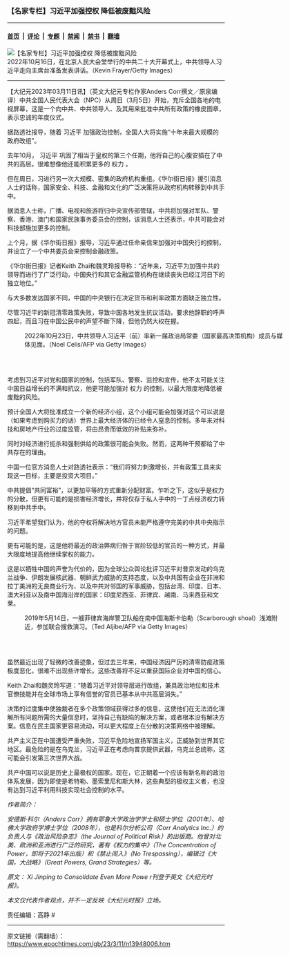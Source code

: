 ### 【名家专栏】习近平加强控权 降低被废黜风险

---

#### [首页](../../../..?n13948006) &nbsp;|&nbsp; [评论](../../../../../epoch-comment?n13948006) &nbsp;|&nbsp; [专题](../../../../../epoch-special?n13948006) &nbsp;|&nbsp; [禁闻](../../../../../epoch-news?n13948006) &nbsp;|&nbsp; [禁书](../../../../../books?n13948006) &nbsp;|&nbsp; [翻墙](https://github.com/gfw-breaker/nogfw/blob/master/README.md?n13948006)


<div><img alt="【名家专栏】习近平加强控权 降低被废黜风险" class="attachment-djy_600_400 size-djy_600_400 wp-post-image" src="https://i.epochtimes.com/assets/uploads/2023/03/id13948031-china-xi-jinping-700x420-600x400.jpg"/>
<div class="caption">
 2022年10月16日，在北京人民大会堂举行的中共二十大开幕式上，中共领导人习近平走向主席台准备发表讲话。（Kevin Frayer/Getty Images）
</div></div><hr/><div class="post_content" id="artbody" itemprop="articleBody">
 <!-- article content begin -->
 <p>
  【大纪元2023年03月11日讯】（英文大纪元专栏作家Anders Corr撰文／原泉编译）中共全国人民代表大会（NPC）从周日（3月5日）开始，充斥全国各地的电视屏幕，这是一个向中共、中共领导人、及其用来批准中共所有政策的橡皮图章，表示忠诚的年度仪式。
 </p>
 <p>
  据路透社报导，随着
  <ok href="https://www.epochtimes.com/gb/tag/%E4%B9%A0%E8%BF%91%E5%B9%B3.html">
   习近平
  </ok>
  加强政治控制，全国人大将实施“十年来最大规模的政府改组”。
 </p>
 <p>
  去年10月，
  <ok href="https://www.epochtimes.com/gb/tag/%E4%B9%A0%E8%BF%91%E5%B9%B3.html">
   习近平
  </ok>
  巩固了相当于皇权的第三个任期，他将自己的心腹安插在了中共的高层。很难想像他还能积累更多的
  <ok href="https://www.epochtimes.com/gb/tag/%E6%9D%83%E5%8A%9B.html">
   权力
  </ok>
  。
 </p>
 <p>
  但在周日，习进行另一次大规模、密集的政府机构重组。《华尔街日报》援引消息人士的话称，国家安全、科技、金融和文化的广泛决策将从政府机构转移到中共手中。
 </p>
 <p>
  据消息人士称，广播、电视和旅游将归中央宣传部管辖，中共将加强对军队、警察、香港、澳门和国家民族事务委员会的控制，该消息人士还表示，中共可能会对科技部施加更多的控制。
 </p>
 <p>
  上个月，据《华尔街日报》报导，习近平通过任命亲信来加强对中国央行的控制，并设立了一个中共委员会来控制金融政策。
 </p>
 <p>
  《华尔街日报》记者Keith Zhai和魏灵玲报导称：“近年来，习近平为加强中共的领导而进行了广泛行动，中国央行和其它金融监管机构在继续丧失已经江河日下的独立地位。”
 </p>
 <p>
  与大多数发达国家不同，中国的中央银行在决定货币和利率政策方面缺乏独立性。
 </p>
 <p>
  尽管习近平的新冠清零政策失败，导致中国各地发生抗议活动，要求他辞职的呼声四起，而且习在中国公民中的声望不断下降，但他仍然大权在握。
 </p>
 <figure aria-describedby="caption-attachment-13948033" class="wp-caption aligncenter" id="attachment_13948033" style="width: 600px">
  <ok href=" https://i.epochtimes.com/assets/uploads/2023/03/id13948033-GettyImages-1244160743-1200x800-600x400.jpg" rel="noreferrer noopener" target="_blank">
   <img alt="" class="size-large wp-image-13948033" src="https://i.epochtimes.com/assets/uploads/2023/03/id13948033-GettyImages-1244160743-1200x800-600x400.jpg"/>
  </ok>
  <br/><figcaption class="wp-caption-text" id="caption-attachment-13948033">
   2022年10月23日，中共领导人习近平（前）率新一届政治局常委（国家最高决策机构）成员与媒体见面。（Noel Celis/AFP via Getty Images）
  </figcaption><br/>
 </figure><br/>
 <p>
  考虑到习近平对党和国家的控制，包括军队、警察、监控和宣传，他不太可能关注中国日益增长的不满和抗议，他更可能加强对
  <ok href="https://www.epochtimes.com/gb/tag/%E6%9D%83%E5%8A%9B.html">
   权力
  </ok>
  的控制，以最大限度地降低被废黜的风险。
 </p>
 <p>
  预计全国人大将批准成立一个新的经济小组，这个小组可能会加强对这个可以说是（如果考虑到购买力的话）世界上最大经济体的已经令人窒息的控制。多年来对科技和房地产行业的过度监管，将由昂贵而低效的补贴来弥补。
 </p>
 <p>
  同时对经济进行扼杀和强制供给的政策很可能会失败。然而，这两种干预都给了中共存在的理由。
 </p>
 <p>
  中国一位官方消息人士对路透社表示：“我们将努力刺激增长，并有政策工具来实现这一目标，主要是投资大项目。”
 </p>
 <p>
  中共提倡“共同富裕”，以更加平等的方式重新分配财富。乍听之下，这似乎是权力的分散，但更有可能的是损害经济增长，并将仅存于私人手中的一丁点经济权力转移到中共手中。
 </p>
 <p>
  习近平希望我们认为，他的夺权将解决地方官员未能严格遵守完美的中共中央指示的问题。
 </p>
 <p>
  更有可能的是，这是他将最近的政治弊病归咎于官阶较低的官员的一种方式，并最大限度地提高他继续掌权的能力。
 </p>
 <p>
  这是以牺牲中国的声誉为代价的，因为全球公众舆论批评习近平对普京发动的乌克兰战争、伊朗发展核武器、朝鲜武力威胁的支持态度，以及中共国有企业在非洲和拉丁美洲的无良商业行为、以及中共对邻国的军事威胁，包括台湾、印度、日本、澳大利亚以及南中国海沿岸的国家：印度尼西亚、菲律宾、越南、马来西亚和文莱。
 </p>
 <figure aria-describedby="caption-attachment-13948034" class="wp-caption aligncenter" id="attachment_13948034" style="width: 600px">
  <ok href=" https://i.epochtimes.com/assets/uploads/2023/03/id13948034-Philippine-Chinese-coastguards-1-1200x760-600x380.jpg" rel="noreferrer noopener" target="_blank">
   <img alt="" class="size-large wp-image-13948034" src="https://i.epochtimes.com/assets/uploads/2023/03/id13948034-Philippine-Chinese-coastguards-1-1200x760-600x380.jpg"/>
  </ok>
  <br/><figcaption class="wp-caption-text" id="caption-attachment-13948034">
   2019年5月14日，一艘菲律宾海岸警卫队船在南中国海斯卡伯勒（Scarborough shoal）浅滩附近，参加联合搜救演习。（Ted Aljibe/AFP via Getty Images）
  </figcaption><br/>
 </figure><br/>
 <p>
  虽然最近出现了轻微的改善迹象，但过去三年来，中国经济因严厉的清零防疫政策极度恶化，很难不出现些许增长。这些改善将不足以重获国际企业对中国的信心。
 </p>
 <p>
  Keith Zhai和魏灵玲写道：“随着习近平对领导层进行改组，兼具政治地位和技术官僚技能并在全球市场上享有信誉的官员已基本从中共高层消失。”
 </p>
 <p>
  决策的过度集中使独裁者在多个政策领域获得过多的信息，这使他们在无法消化理解所有问题所需的大量信息时，坚持自己有缺陷的解决方案，或者根本没有解决方案。信息在民主国家更容易流动，可以更大程度上在分散的决策网络中被理解。
 </p>
 <p>
  共产主义正在中国遭受严重失败，习近平危险地宣扬军国主义，正威胁到世界其它地区。最危险的是在乌克兰，习近平正在考虑向普京提供武器，乌克兰总统称，这可能会引发第三次世界大战。
 </p>
 <p>
  共产中国可以说是历史上最极权的国家。现在，它正朝着一个应该有新名称的政治体系发展，因为即使是希特勒、墨索里尼和斯大林，这些典型的极权主义者，也没有达到习近平利用科技实现社会控制的水平。
 </p>
 <p>
  <em>
   作者简介：
  </em>
 </p>
 <p>
  <em>
   安德斯‧科尔（Anders Corr）拥有耶鲁大学政治学学士和硕士学位（2001年）、哈佛大学政府学博士学位（2008年），也是科尔分析公司（Corr Analytics Inc.）的负责人与《政治风险杂志》（the Journal of Political Risk）的出版商。他曾对北美、欧洲和亚洲进行广泛的研究，著有《权力的集中》（The Concentration of Power，即将于2021年出版）和《禁止闯入》（No Trespassing），编辑过《大国，大战略》（Great Powers, Grand Strategies）等。
  </em>
 </p>
 <p>
  <em>
   原文：
   <ok href="https://www.theepochtimes.com/xi-jinping-to-consolidate-even-more-power_5101767.html">
    Xi Jinping to Consolidate Even More Powe
   </ok>
   r刊登于英文《大纪元时报》。
  </em>
 </p>
 <p>
  <em>
   本文仅代表作者观点，并不一定反映《大纪元时报》立场。
  </em>
 </p>
 <p>
  责任编辑：高静 #
 </p>
 <!-- article content end -->
 <div id="below_article_ad">
 </div>
</div>


---

原文链接（需翻墙）：https://www.epochtimes.com/gb/23/3/11/n13948006.htm